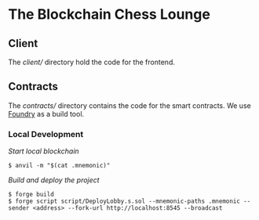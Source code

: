 # The Blockchain Chess Lounge

## Client

The *client/* directory hold the code for the frontend.

## Contracts

The *contracts/* directory contains the code for the smart contracts.  We use [Foundry](https://github.com/foundry-rs/foundry) as a build tool.

### Local Development

*Start local blockchain*

```
$ anvil -m "$(cat .mnemonic)"
```

*Build and deploy the project*

```
$ forge build
$ forge script script/DeployLobby.s.sol --mnemonic-paths .mnemonic --sender <address> --fork-url http://localhost:8545 --broadcast
```
